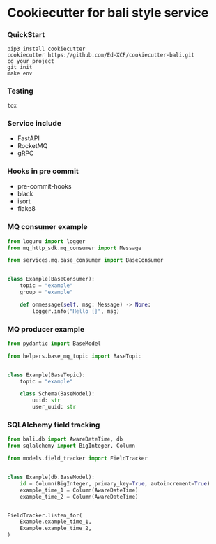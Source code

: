 # Cookiecutter for bali style service

### QuickStart
```shell
pip3 install cookiecutter
cookiecutter https://github.com/Ed-XCF/cookiecutter-bali.git
cd your_project
git init
make env
```

### Testing
```shell
tox
```

### Service include
* FastAPI
* RocketMQ
* gRPC

### Hooks in pre commit
* pre-commit-hooks
* black
* isort
* flake8

### MQ consumer example
```python
from loguru import logger
from mq_http_sdk.mq_consumer import Message

from services.mq.base_consumer import BaseConsumer


class Example(BaseConsumer):
    topic = "example"
    group = "example"

    def onmessage(self, msg: Message) -> None:
        logger.info("Hello {}", msg)
```

### MQ producer example
```python
from pydantic import BaseModel

from helpers.base_mq_topic import BaseTopic


class Example(BaseTopic):
    topic = "example"

    class Schema(BaseModel):
        uuid: str
        user_uuid: str
```

### SQLAlchemy field tracking
```python
from bali.db import AwareDateTime, db
from sqlalchemy import BigInteger, Column

from models.field_tracker import FieldTracker


class Example(db.BaseModel):
    id = Column(BigInteger, primary_key=True, autoincrement=True)
    example_time_1 = Column(AwareDateTime)
    example_time_2 = Column(AwareDateTime)


FieldTracker.listen_for(
    Example.example_time_1,
    Example.example_time_2,
)
```
